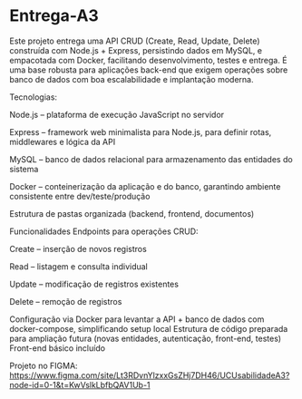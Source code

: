 # Entrega-A3
Este projeto entrega uma API CRUD (Create, Read, Update, Delete) construída com Node.js + Express, persistindo dados em MySQL, e empacotada com Docker, facilitando desenvolvimento, testes e entrega. É uma base robusta para aplicações back-end que exigem operações sobre banco de dados com boa escalabilidade e implantação moderna.

Tecnologias:

Node.js – plataforma de execução JavaScript no servidor

Express – framework web minimalista para Node.js, para definir rotas, middlewares e lógica da API

MySQL – banco de dados relacional para armazenamento das entidades do sistema

Docker – conteinerização da aplicação e do banco, garantindo ambiente consistente entre dev/teste/produção

Estrutura de pastas organizada (backend, frontend, documentos)




Funcionalidades
Endpoints para operações CRUD:

Create – inserção de novos registros

Read – listagem e consulta individual

Update – modificação de registros existentes

Delete – remoção de registros




Configuração via Docker para levantar a API + banco de dados com docker-compose, simplificando setup local
Estrutura de código preparada para ampliação futura (novas entidades, autenticação, front-end, testes)
Front-end básico incluído

Projeto no FIGMA:
https://www.figma.com/site/Lt3RDvnYlzxxGsZHj7DH46/UCUsabilidadeA3?node-id=0-1&t=KwVslkLbfbQAV1Ub-1
